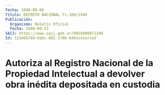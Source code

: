 ```yaml
---
Fecha: 1940-09-06
Título: DECRETO NACIONAL 71.180/1940
Publicación:
  Organismo: Boletín Oficial
  Fecha: 1940-09-13
SAIJ: https://www.saij.gob.ar/DN19400071180
Id: 123456789-0abc-081-1700-0491soterced
---
```

# Autoriza al Registro Nacional de la Propiedad Intelectual a devolver obra inédita depositada en custodia